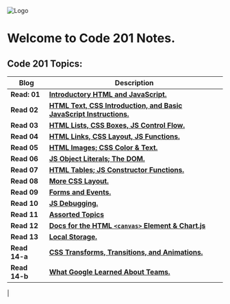 ![Logo](https://intaj.net/wp-content/uploads/2020/08/ASAC-Bilingual-1024x220.png)
# Welcome to **Code 201 Notes**.
## Code 201 Topics:

| Blog     | Description |
| ----------- | ----------- |
| **Read: 01**       | [**Introductory HTML and JavaScript.**](https://oebitw.github.io/reading-notes/html-js)       |
| **Read 02**   | [**HTML Text, CSS Introduction, and Basic JavaScript Instructions.**]()        |
| **Read 03**   | [**HTML Lists, CSS Boxes, JS Control Flow.**]()        |
| **Read 04**   | [**HTML Links, CSS Layout, JS Functions.**]()        |
| **Read 05**   | [**HTML Images; CSS Color & Text.**]()        |
| **Read 06**   | [**JS Object Literals; The DOM.**]()        |
| **Read 07**   | [**HTML Tables; JS Constructor Functions.**]()        |
| **Read 08**   | [**More CSS Layout.**]()        |
| **Read 09**   | [**Forms and Events.**]()        |
| **Read 10**   | [**JS Debugging.**]()        |
| **Read 11**   | [**Assorted Topics**]()        |
| **Read 12**   | [**Docs for the HTML `<canvas>` Element & Chart.js**]()        |
| **Read 13**   | [**Local Storage.**]()        |
| **Read 14-a**   | [**CSS Transforms, Transitions, and Animations.**]()        |
| **Read 14-b**   | [**What Google Learned About Teams.**]()        |
|
 